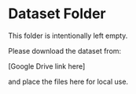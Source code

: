 # Dataset Folder

This folder is intentionally left empty.

Please download the dataset from:

[Google Drive link here]

and place the files here for local use.

